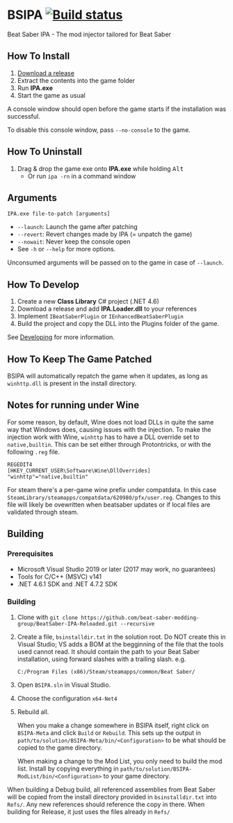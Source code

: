 # BSIPA [![Build status](https://ci.appveyor.com/api/projects/status/1ruhnnfeudrrd097?svg=true)](https://ci.appveyor.com/project/nike4613/beatsaber-ipa-reloaded-9smsb)

Beat Saber IPA - The mod injector tailored for Beat Saber

## How To Install

1. [Download a release](https://github.com/beat-saber-modding-group/BeatSaber-IPA-Reloaded/releases)
2. Extract the contents into the game folder
3. Run **IPA.exe**
4. Start the game as usual

A console window should open before the game starts if the installation was successful.

To disable this console window, pass `--no-console` to the game.

## How To Uninstall

1. Drag & drop the game exe onto **IPA.exe** while holding <kbd>Alt</kbd>
    - Or run `ipa -rn` in a command window

## Arguments

`IPA.exe file-to-patch [arguments]` 

- `--launch`: Launch the game after patching
- `--revert`: Revert changes made by IPA (= unpatch the game)
- `--nowait`: Never keep the console open
- See `-h` or `--help` for more options.

Unconsumed arguments will be passed on to the game in case of `--launch`.

## How To Develop

1. Create a new **Class Library** C# project (.NET 4.6)
2. Download a release and add **IPA.Loader.dll** to your references
3. Implement `IBeatSaberPlugin` or `IEnhancedBeatSaberPlugin`
4. Build the project and copy the DLL into the Plugins folder of the game.

See [Developing](https://github.com/beat-saber-modding-group/BeatSaber-IPA-Reloaded/wiki/Developing) for more information.

## How To Keep The Game Patched

BSIPA will automatically repatch the game when it updates, as long as `winhttp.dll` is present in the install directory.

## Notes for running under Wine

For some reason, by default, Wine does not load DLLs in quite the same way that Windows does, causing issues with the injection. 
To make the injection work with Wine, `winhttp` has to have a DLL override set to `native,builtin`. This can be set either through 
Protontricks, or with the following `.reg` file.

```reg
REGEDIT4
[HKEY_CURRENT_USER\Software\Wine\DllOverrides]
"winhttp"="native,builtin"
```

For steam there's a per-game wine prefix under compatdata. In this case `SteamLibrary/steamapps/compatdata/620980/pfx/user.reg`.
Changes to this file will likely be ovewritten when beatsaber updates or if local files are validated through steam.

## Building

### Prerequisites 

- Microsoft Visual Studio 2019 or later (2017 may work, no guarantees)
- Tools for C/C++ (MSVC) v141
- .NET 4.6.1 SDK and .NET 4.7.2 SDK

### Building

1. Clone with `git clone https://github.com/beat-saber-modding-group/BeatSaber-IPA-Reloaded.git --recursive`
2. Create a file, `bsinstalldir.txt` in the solution root. Do NOT create this in Visual Studio; VS adds a BOM at the begginning of the file that the tools used cannot read.
   It should contain the path to your Beat Saber installation, using forward slashes with a trailing slash. e.g. 
   ```
   C:/Program Files (x86)/Steam/steamapps/common/Beat Saber/
   ```
3. Open `BSIPA.sln` in Visual Studio.
4. Choose the configuration `x64-Net4`
5. Rebuild all. 
   
   When you make a change somewhere in BSIPA itself, right click on `BSIPA-Meta` and click `Build` or `Rebuild`. This sets up the output in `path/to/solution/BSIPA-Meta/bin/<Configuration>` to be what
   should be copied to the game directory.

   When making a change to the Mod List, you only need to build the mod list. Install by copying everything in `path/to/solution/BSIPA-ModList/bin/<Configuration>` to your game
   directory.

When building a Debug build, all referenced assemblies from Beat Saber will be copied from the install directory provided in `bsinstalldir.txt` into `Refs/`. Any new references 
should reference the copy in there. When building for Release, it just uses the files already in `Refs/`
